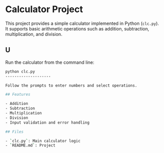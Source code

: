 # Calculator Project

This project provides a simple calculator implemented in Python (`clc.py`).  
It supports basic arithmetic operations such as addition, subtraction, multiplication, and division.

## U

Run the calculator from the command line:

```bash
python clc.py
--------------------

Follow the prompts to enter numbers and select operations.

## Features

- Addition
- Subtraction
- Multiplication
- Division
- Input validation and error handling

## Files

- `clc.py`: Main calculator logic
- `README.md`: Project

